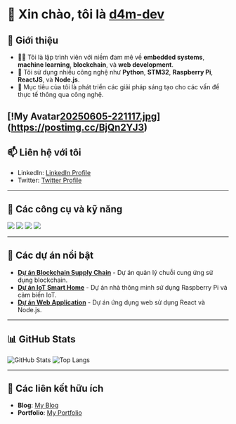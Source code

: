 # 👋 Xin chào, tôi là [d4m-dev](https://github.com/d4m-dev)

## 🌱 Giới thiệu
- 👨‍💻 Tôi là lập trình viên với niềm đam mê về **embedded systems**, **machine learning**, **blockchain**, và **web development**.
- 🔧 Tôi sử dụng nhiều công nghệ như **Python**, **STM32**, **Raspberry Pi**, **ReactJS**, và **Node.js**.
- 🎯 Mục tiêu của tôi là phát triển các giải pháp sáng tạo cho các vấn đề thực tế thông qua công nghệ.

[!My Avatar[20250605-221117.jpg](https://i.postimg.cc/g23LFQ5x/20250605-221117.jpg)](https://postimg.cc/BjQn2YJ3)
---

## 📫 Liên hệ với tôi
- LinkedIn: [LinkedIn Profile](https://www.linkedin.com/in/yourprofile)
- Twitter: [Twitter Profile](https://twitter.com/yourprofile)

---

## 🔧 Các công cụ và kỹ năng
![](https://img.shields.io/badge/React-61DAFB?style=flat-square&logo=react&logoColor=black)
![](https://img.shields.io/badge/Node.js-339933?style=flat-square&logo=node.js&logoColor=white)
![](https://img.shields.io/badge/STM32-0078D4?style=flat-square&logo=STM32&logoColor=white)
![](https://img.shields.io/badge/Python-3776AB?style=flat-square&logo=python&logoColor=white)

---

## 📂 Các dự án nổi bật
- **[Dự án Blockchain Supply Chain](https://github.com/d4m-dev/blockchain-supply-chain)** - Dự án quản lý chuỗi cung ứng sử dụng blockchain.
- **[Dự án IoT Smart Home](https://github.com/d4m-dev/iot-smart-home)** - Dự án nhà thông minh sử dụng Raspberry Pi và cảm biến IoT.
- **[Dự án Web Application](https://github.com/d4m-dev/web-app)** - Dự án ứng dụng web sử dụng React và Node.js.

---

## 📊 GitHub Stats

![GitHub Stats](https://github-readme-stats.vercel.app/api?username=d4m-dev&show_icons=true&count_private=true&hide=prs)
![Top Langs](https://github-readme-stats.vercel.app/api/top-langs/?username=d4m-dev&layout=compact)

---

## 🔗 Các liên kết hữu ích
- **Blog**: [My Blog](https://yourblog.com)
- **Portfolio**: [My Portfolio](https://d4m-dev.github.io)
